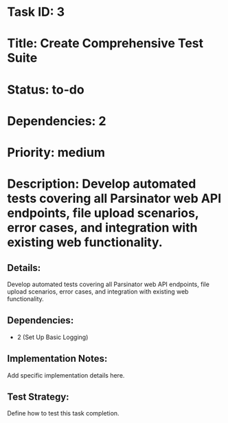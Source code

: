 # Task ID: 3
# Title: Create Comprehensive Test Suite
# Status: to-do
# Dependencies: 2
# Priority: medium
# Description: Develop automated tests covering all Parsinator web API endpoints, file upload scenarios, error cases, and integration with existing web functionality.

## Details:
Develop automated tests covering all Parsinator web API endpoints, file upload scenarios, error cases, and integration with existing web functionality.

## Dependencies:
- 2 (Set Up Basic Logging)

## Implementation Notes:
Add specific implementation details here.

## Test Strategy:
Define how to test this task completion.
